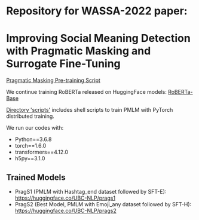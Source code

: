 # Repository for WASSA-2022 paper: 

# Improving Social Meaning Detection with Pragmatic Masking and Surrogate Fine-Tuning 

[Pragmatic Masking Pre-training Script](https://github.com/chiyuzhang94/PMLM-SFT/language_modeling_emohash_h5.py)

We continue training RoBERTa released on HuggingFace models: [RoBERTa-Base](https://huggingface.co/docs/transformers/model_doc/roberta)

[Directory 'scripts'](https://github.com/chiyuzhang94/PMLM-SFT/tree/main/scripts) includes shell scripts to train PMLM with PyTorch distributed training.

We run our codes with:
* Python==3.6.8
* torch==1.6.0
* transformers==4.12.0
* h5py==3.1.0

## Trained Models
* PragS1 (PMLM with Hashtag_end dataset followed by SFT-E): https://huggingface.co/UBC-NLP/prags1
* PragS2 (Best Model, PMLM with Emoji_any dataset followed by SFT-H): https://huggingface.co/UBC-NLP/prags2

